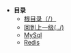 - **目录**
	* [根目录（/）](/README)
	* [回到上一级(../)](/README)
	*  [MySql](DataBase/MySql/README.md)
	* [Redis](DataBase/Redis/README.md)